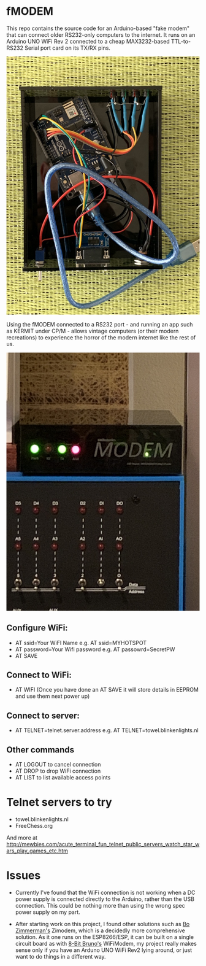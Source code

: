 # fMODEM
This repo contains the source code for an Arduino-based "fake modem" that can connect older RS232-only computers to the internet. It runs on an Arduino UNO WiFi Rev 2 connected to a cheap MAX3232-based TTL-to-RS232 Serial port card on its TX/RX pins.

![The inside of a fMODEM, showing the Arduino UNO Wifi Rev 2, and a TTL RS232 card](modem1.jpeg)

Using the fMODEM connected to a RS232 port - and running an app such as KERMIT under CP/M - allows vintage computers (or their modern recreations) to experience the horror of the modern internet like the rest of us.

![The outside of a fMODEM, connected to a Altair-Duino](modem2.jpeg)

## Configure WiFi:
  * AT ssid=Your WiFI Name e.g. AT ssid=MYHOTSPOT
  * AT password=Your Wifi password e.g. AT passowrd=SecretPW
  * AT SAVE
  
## Connect to WiFi:
  * AT WIFI (Once you have done an AT SAVE it will store details in EEPROM and use them next power up)

## Connect to server:
  * AT TELNET=telnet.server.address e.g. AT TELNET=towel.blinkenlights.nl
  
## Other commands
  * AT LOGOUT to cancel connection
  * AT DROP to drop WiFi connection
  * AT LIST to list available access points

# Telnet servers to try


* towel.blinkenlights.nl
* FreeChess.org

And more at http://mewbies.com/acute_terminal_fun_telnet_public_servers_watch_star_wars_play_games_etc.htm

# Issues

* Currently I've found that the WiFi connection is not working when a DC power supply is connected directly to the Arduino, rather than the USB connection. This could be nothing more than using the wrong spec power supply on my part.

* After starting work on this project, I found other solutions such as [Bo Zimmerman's](https://github.com/bozimmerman/Zimodem) Zimodem, which is a decidedly more comprehensive solution. As it one runs on the ESP8266/ESP, it can be built on a single circuit board as with [8-Bit Bruno's](https://github.com/8bit-bruno/WiFiModem) WiFiModem, my project really makes sense only if you have an Arduno UNO WiFi Rev2 lying around, or just want to do things in a different way.
